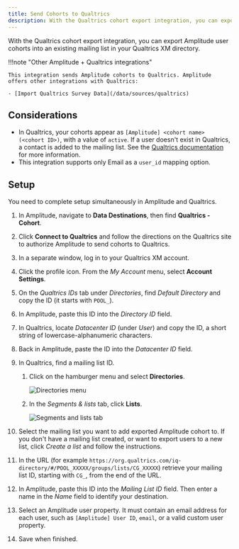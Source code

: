 ```yaml
---
title: Send Cohorts to Qualtrics
description: With the Qualtrics cohort export integration, you can export Amplitude user cohorts into an existing mailing list in your Qualtrics XM directory.
---
```


With the Qualtrics cohort export integration, you can export Amplitude user cohorts into an existing mailing list in your Qualtrics XM directory.

!!!note "Other Amplitude + Qualtrics integrations"

    This integration sends Amplitude cohorts to Qualtrics. Amplitude offers other integrations with Qualtrics: 

    - [Import Qualtrics Survey Data](/data/sources/qualtrics)

## Considerations

- In Qualtrics, your cohorts appear as `[Amplitude] <cohort name> (<cohort ID>)`, with a value of `active`. If a user doesn't exist in Qualtrics, a contact is added to the mailing list. See the [Qualtrics documentation](https://www.qualtrics.com/support/iq-directory/lists-tab/creating-mailing-lists/) for more information.
- This integration supports only Email as a `user_id` mapping option.

## Setup

You need to complete setup simultaneously in Amplitude and Qualtrics.

1. In Amplitude, navigate to **Data Destinations**, then find **Qualtrics - Cohort**.
2. Click **Connect to Qualtrics** and follow the directions on the Qualtrics site to authorize Amplitude to send cohorts to Qualtrics.
3. In a separate window, log in to your Qualtrics XM account.<!--vale off-->
4. Click the profile icon. From the *My Account* menu, select **Account Settings**.
5. On the *Qualtrics IDs* tab under *Directories*, find *Default Directory* and copy the ID (it starts with `POOL_`).<!--vale on-->
6. In Amplitude, paste this ID into the *Directory ID* field.
7. In Qualtrics, locate *Datacenter ID* (under *User*) and copy the ID, a short string of lowercase-alphanumeric characters.
8. Back in Amplitude, paste the ID into the *Datacenter ID* field.
9. In Qualtrics, find a mailing list ID.
      1. Click on the hamburger menu and select **Directories**.

          ![Directories menu](/../../../assets/images/integrations-qualtrics-directories-menu.png)

      2. In the *Segments & lists* tab, click **Lists**.

          ![Segments and lists tab](/../../../assets/images/integrations-qualtrics-lists.png)

10. Select the mailing list you want to add exported Amplitude cohort to. If you don't have a mailing list created, or want to export users to a new list, click *Create a list* and follow the instructions.
11. In the URL (for example `https://org.qualtrics.com/iq-directory/#/POOL_XXXXX/groups/lists/CG_XXXXX`) retrieve your mailing list ID, starting with `CG_`, from the end of the URL.
12. In Amplitude, paste this ID into the *Mailing List ID* field. Then enter a name in the *Name* field to identify your destination.
13. Select an Amplitude user property. It must contain an email address for each user, such as `[Amplitude] User ID`, `email`, or a valid custom user property.
14. Save when finished.
